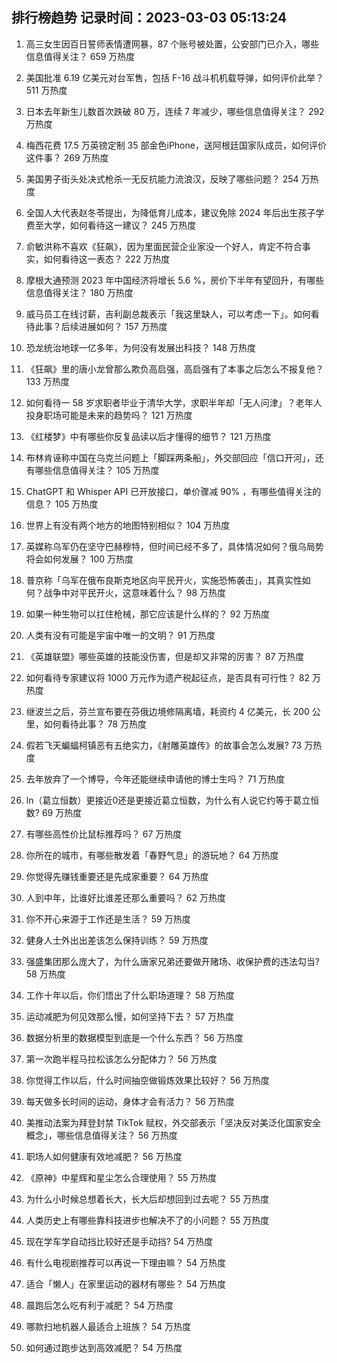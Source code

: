 
## 排行榜趋势 记录时间：2023-03-03 05:13:24
  
  1. 高三女生因百日誓师表情遭网暴，87 个账号被处置，公安部门已介入，哪些信息值得关注？ 659 万热度
    
  2. 美国批准 6.19 亿美元对台军售，包括 F-16 战斗机机载导弹，如何评价此举？ 511 万热度
    
  3. 日本去年新生儿数首次跌破 80 万，连续 7 年减少，哪些信息值得关注？ 292 万热度
    
  4. 梅西花费 17.5 万英镑定制 35 部金色iPhone，送阿根廷国家队成员，如何评价这件事？ 269 万热度
    
  5. 美国男子街头处决式枪杀一无反抗能力流浪汉，反映了哪些问题？ 254 万热度
    
  6. 全国人大代表赵冬苓提出，为降低育儿成本，建议免除 2024 年后出生孩子学费至大学，如何看待这一建议？ 245 万热度
    
  7. 俞敏洪称不喜欢《狂飙》，因为里面民营企业家没一个好人，肯定不符合事实，如何看待这一表态？ 222 万热度
    
  8. 摩根大通预测 2023 年中国经济将增长 5.6 %，房价下半年有望回升，有哪些信息值得关注？ 180 万热度
    
  9. 威马员工在线讨薪，吉利副总裁表示「我这里缺人，可以考虑一下」。如何看待此事？后续进展如何？ 157 万热度
    
  10. 恐龙统治地球一亿多年，为何没有发展出科技？ 148 万热度
    
  11. 《狂飙》里的唐小龙曾那么欺负高启强，高启强有了本事之后怎么不报复他？ 133 万热度
    
  12. 如何看待一 58 岁求职者毕业于清华大学，求职半年却「无人问津」？老年人投身职场可能是未来的趋势吗？ 121 万热度
    
  13. 《红楼梦》中有哪些你反复品读以后才懂得的细节？ 121 万热度
    
  14. 布林肯诬称中国在乌克兰问题上「脚踩两条船」，外交部回应「信口开河」，还有哪些信息值得关注？ 105 万热度
    
  15. ChatGPT 和 Whisper API 已开放接口，单价骤减 90% ，有哪些值得关注的信息？ 105 万热度
    
  16. 世界上有没有两个地方的地图特别相似？ 104 万热度
    
  17. 英媒称乌军仍在坚守巴赫穆特，但时间已经不多了，具体情况如何？俄乌局势将会如何发展？ 100 万热度
    
  18. 普京称「乌军在俄布良斯克地区向平民开火，实施恐怖袭击」，其真实性如何？战争中对平民开火，这意味着什么？ 98 万热度
    
  19. 如果一种生物可以扛住枪械，那它应该是什么样的？ 92 万热度
    
  20. 人类有没有可能是宇宙中唯一的文明？ 91 万热度
    
  21. 《英雄联盟》哪些英雄的技能没伤害，但是却又非常的厉害？ 87 万热度
    
  22. 如何看待专家建议将 1000 万元作为遗产税起征点，是否具有可行性？ 82 万热度
    
  23. 继波兰之后，芬兰宣布要在芬俄边境修隔离墙，耗资约 4 亿美元，长 200 公里，如何看待此事？ 78 万热度
    
  24. 假若飞天蝙蝠柯镇恶有五绝实力，《射雕英雄传》的故事会怎么发展? 73 万热度
    
  25. 去年放弃了一个博导，今年还能继续申请他的博士生吗？ 71 万热度
    
  26. ln（葛立恒数）更接近0还是更接近葛立恒数，为什么有人说它约等于葛立恒数? 69 万热度
    
  27. 有哪些高性价比鼠标推荐吗？ 67 万热度
    
  28. 你所在的城市，有哪些散发着「春野气息」的游玩地？ 64 万热度
    
  29. 你觉得先赚钱重要还是先成家重要？ 64 万热度
    
  30. 人到中年，比谁好比谁差还那么重要吗？ 62 万热度
    
  31. 你不开心来源于工作还是生活？ 59 万热度
    
  32. 健身人士外出出差该怎么保持训练？ 59 万热度
    
  33. 强盛集团那么庞大了，为什么唐家兄弟还要做开赌场、收保护费的违法勾当? 58 万热度
    
  34. 工作十年以后，你们悟出了什么职场道理？ 58 万热度
    
  35. 运动减肥为何见效那么慢，如何坚持下去？ 57 万热度
    
  36. 数据分析里的数据模型到底是一个什么东西？ 56 万热度
    
  37. 第一次跑半程马拉松该怎么分配体力？ 56 万热度
    
  38. 你觉得工作以后，什么时间抽空做锻炼效果比较好？ 56 万热度
    
  39. 每天做多长时间的运动，身体才会有活力？ 56 万热度
    
  40. 美推动法案为拜登封禁 TikTok 赋权，外交部表示「坚决反对美泛化国家安全概念」，哪些信息值得关注？ 56 万热度
    
  41. 职场人如何健康有效地减肥？ 56 万热度
    
  42. 《原神》中星辉和星尘怎么合理使用？ 55 万热度
    
  43. 为什么小时候总想着长大，长大后却想回到过去呢？ 55 万热度
    
  44. 人类历史上有哪些靠科技进步也解决不了的小问题？ 55 万热度
    
  45. 现在学车学自动挡比较好还是手动挡? 54 万热度
    
  46. 有什么电视剧推荐可以再说一下理由嘛？ 54 万热度
    
  47. 适合「懒人」在家里运动的器材有哪些？ 54 万热度
    
  48. 晨跑后怎么吃有利于减肥？ 54 万热度
    
  49. 哪款扫地机器人最适合上班族？ 54 万热度
    
  50. 如何通过跑步达到高效减肥？ 54 万热度
    